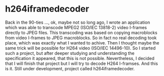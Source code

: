 # h264iframedecoder

Back in the 90-ties ...,
ok, maybe not so long ago, I wrote an application which was able to transcode
MPEG2 (ISO/IEC 13818-2) video I-frames directly to JPEG files.
This transcoding was based on copying macroblocks from video I-frames to JPEG macroblocks.
So in fact no real decoding took place, which was exactly what I wanted to achive.
Then I thought maybe the same trick will be possible for H264 video (ISO/IEC 14496-10).
So I started such a project, but after deeper studying and understanding the specification
it appeared, that this is not possible.
Nevertheless, I decided that I will finish that project but I will try to decode H264 I-framses.
And this is it. Still under development, project called h264iframedecoder.

